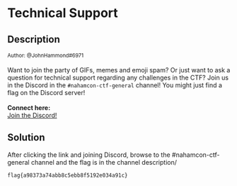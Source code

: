 # Technical Support

## Description

<small>Author: @JohnHammond#6971</small><br><br>Want to join the party of GIFs, memes and emoji spam? Or just want to ask a question  for technical support regarding any challenges in the CTF? Join us in the Discord in the  <code>#nahamcon-ctf-general</code> channel! You might just find a flag on the Discord server! <br><br> <b>Connect here:</b><br> <a href="https://discord.com/invite/uW78wahu">Join the Discord!</a>

## Solution

After clicking the link and joining Discord, browse to the #nahamcon-ctf-general channel and the flag is in the channel description/

```flag{a98373a74abb8c5ebb8f5192e034a91c}```
